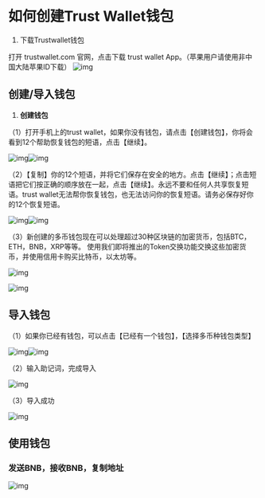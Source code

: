 # 如何创建Trust Wallet钱包

1. 下载Trustwallet钱包

打开 trustwallet.com 官网，点击下载 trust wallet App。（苹果用户请使用非中国大陆苹果ID下载） ![img](https://lh6.googleusercontent.com/oI2h7UaM7IPMGT3cH9jn0yFbR1wooLq9H2PHOx80kRkJhVK1Kp7ELAsuFQf5Y6EHdG_JViRR6YVOtob014BX8NtkayQie4wugTtu5EFQnFj2NJ5b3g63kEodrh-uW8ZKcpdinzY6)

## 创建/导入钱包

1. **创建钱包**

（1）打开手机上的trust wallet，如果你没有钱包，请点击【创建钱包】，你将会看到12个帮助恢复钱包的短语，点击【继续】。

![img](https://lh6.googleusercontent.com/Fz-mqcOKzAQ0pakWyeSk2reHy7O4IhHkJCXEHGSjiqi_IZQupA0xox4aKbycIPpQQd8BWOM6bhHB38idlbimAItlMZVL9YKva0EwAUgKL3t0u-6ExAsY27HA4GkpkM55E6kJKmXr)![img](https://lh4.googleusercontent.com/x_3cJePEq0iCxaZHOAcKSgr9e09wgmBBTg51Uns5jhHwDwBHXvqkCHQTxRSGMWcM5nI6dQvmLsCHT0TudkTZjwPoDNo0KlU52UQ4h5qsuKAWk6qf--H7owG4PmYDhk5E1L1DUbMD)

（2）【复制】你的12个短语，并将它们保存在安全的地方。点击【继续】；点击短语把它们按正确的顺序放在一起，点击【继续】。永远不要和任何人共享恢复短语。trust wallet无法帮你恢复钱包，也无法访问你的恢复短语。请务必保存好你的12个恢复短语。

![img](https://lh6.googleusercontent.com/YITUHCXsnyCbeWsPvKkOrUHl-oIs3H3-cSalzaMd96VxLiLCNweGq5Uv1EG6gj4ptI1nH2HDkWV1plNz2BPJmZKQAZVrueia3C_lna6mm_1atJ_yRz-KscJfS0FAd3AcdPQY4nta)![img](https://lh3.googleusercontent.com/e95-OXtTzNTIha1yLdxHCwlSf_up5AW2Xd-2HepxeCmBPVs3KwGFBaRgLsVMDPXRVror9oAZ25puRQQbHAZASTFvQpbVw3VtXOYLSOKJ9Oo83ZpADUb2HHuRuS1Mi-tKSLSgSCTY)

（3）新创建的多币钱包现在可以处理超过30种区块链的加密货币，包括BTC，ETH，BNB，XRP等等。 使用我们即将推出的Token交换功能交换这些加密货币，并使用信用卡购买比特币，以太坊等。

![img](https://lh5.googleusercontent.com/0xKibw5eeYoy6JKjpkvVOd5uxkPyaH9VyZYvbjffYXqUrQDur1ybKoQsImeH9g8iQIREu5SdQS3WMJiiMsaIc-ige3aWTFt2RI7k6GW49tfpSuhwZJjVXmJNrHS-RHdixVWPyTr3)

![img](https://lh6.googleusercontent.com/1MujAIjHXkI7ABFksVeyfSNN4dDjtJAzY9obN9izHNOqwT_i80eSoHhF_FcWhu8O2nmgEBGZy5kpIMdbZ35cse1cHdekEH6iKkGMv5pHqAgAOHVlGbiTwX_0VtjmLmxtMM5jyt9L)

## 导入钱包

（1）如果你已经有钱包，可以点击【已经有一个钱包】，【选择多币种钱包类型】

![img](https://lh6.googleusercontent.com/Fz-mqcOKzAQ0pakWyeSk2reHy7O4IhHkJCXEHGSjiqi_IZQupA0xox4aKbycIPpQQd8BWOM6bhHB38idlbimAItlMZVL9YKva0EwAUgKL3t0u-6ExAsY27HA4GkpkM55E6kJKmXr)![img](https://lh5.googleusercontent.com/LADnH-dxAeIYGfVebkI5VfvlquMf3t1RXDXLbDQNszM_MQ2XwnrH5JIpnqv-bR_-7QxipQBjyc2tNQpRoZfIaC8Bo6RAP6aTl912RHDTuRGrfi_0qlYt98n8JvUoYJtPQ5Xo_0Z-)

（2）输入助记词，完成导入

![img](https://lh3.googleusercontent.com/IZ2oz2MpmG-nn3D9iU2zhjCb6gLrGY3qlJ9L3wsX6qms0tlLsf3tsXzAnpKxqLU_dqEhwvXg8MCilTpWesojHrAjeQOSK4eqQhUmQi4iqIw-qzQhri7Nqx8KzGPrrIzH2k6vs1KK)

（3）导入成功

![img](https://lh6.googleusercontent.com/J0DOEcF6AA0x7jMd40n2JDGFsABHZQT84W_uuivAWU1HcPA8zKsKEX0BJAx19RouFvElftzpnc13ypKzdSDTRKss2HjcwBsiIxEo_Ce0nD35myz-R_UN0aLzSe-PcCWgq1OrqI1J)

## 使用钱包

### 发送BNB，接收BNB，复制地址

![img](https://lh6.googleusercontent.com/iVRTukMJ2ZQyZvjTp-IQxFm2nWFZNZac43r7Q8ApOCtmLtOmdcuL7h-15oNStu_So3-8R3gFr8ZOrpd3vWM6KBp9EVfvWRyZFYetrRkYV0RcHjfavZpuYxHxYEUCtZQioYrZPFHv)